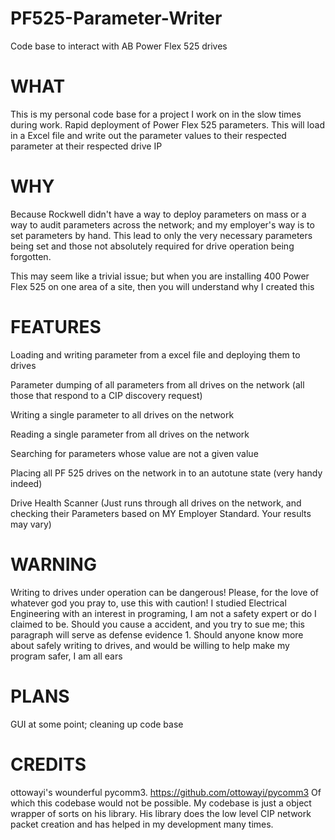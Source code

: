 # PF525-Parameter-Writer
Code base to interact with AB Power Flex 525 drives

# WHAT
This is my personal code base for a project I work on in the slow times during work. Rapid deployment of Power Flex 525 parameters. This will load in a Excel file and write out the parameter values to their respected parameter at their respected drive IP

# WHY
Because Rockwell didn't have a way to deploy parameters on mass or a way to audit parameters across the network; and my employer's way is to set parameters by hand. This lead to only the very necessary parameters being set and those not absolutely required for drive operation being forgotten.

This may seem like a trivial issue; but when you are installing 400 Power Flex 525 on one area of a site, then you will understand why I created this

# FEATURES
Loading and writing parameter from a excel file and deploying them to drives

Parameter dumping of all parameters from all drives on the network (all those that respond to a CIP discovery request) 

Writing a single parameter to all drives on the network

Reading a single parameter from all drives on the network

Searching for parameters whose value are not a given value

Placing all PF 525 drives on the network in to an autotune state (very handy indeed)

Drive Health Scanner (Just runs through all drives on the network, and checking their Parameters based on MY Employer Standard. Your results may vary)

# WARNING 
Writing to drives under operation can be dangerous! 
Please, for the love of whatever god you pray to, use this with caution! I studied Electrical Engineering with an interest in programing, I am not a safety expert or do I claimed to be. Should you cause a accident, and you try to sue me; this paragraph will serve as defense evidence 1. Should anyone know more about safely writing to drives, and would be willing to help make my program safer, I am all ears
  
  
# PLANS
GUI at some point; cleaning up code base

# CREDITS
ottowayi's wounderful pycomm3. https://github.com/ottowayi/pycomm3 Of which this codebase would not be possible. My codebase is just a object wrapper of sorts on his library. His library does the low level CIP network packet creation and has helped in my development many times.


